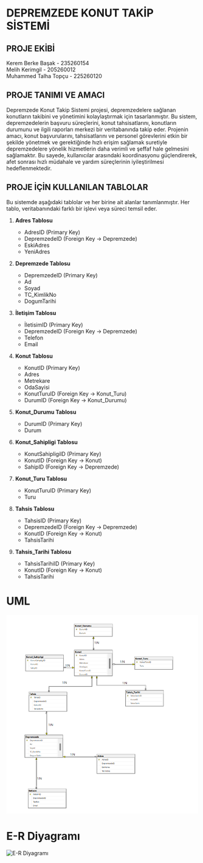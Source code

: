 # DEPREMZEDE KONUT TAKİP SİSTEMİ

## PROJE EKİBİ
Kerem Berke Başak - 235260154  
Melih Kerimgil - 205260012  
Muhammed Talha Topçu - 225260120  

## PROJE TANIMI VE AMACI
Depremzede Konut Takip Sistemi projesi, depremzedelere sağlanan konutların takibini ve yönetimini kolaylaştırmak için tasarlanmıştır. Bu sistem, depremzedelerin başvuru süreçlerini, konut tahsisatlarını, konutların durumunu ve ilgili raporları merkezi bir veritabanında takip eder. Projenin amacı, konut başvurularını, tahsisatlarını ve personel görevlerini etkin bir şekilde yönetmek ve gerektiğinde hızlı erişim sağlamak suretiyle depremzedelere yönelik hizmetlerin daha verimli ve şeffaf hale gelmesini sağlamaktır. Bu sayede, kullanıcılar arasındaki koordinasyonu güçlendirerek, afet sonrası hızlı müdahale ve yardım süreçlerinin iyileştirilmesi hedeflenmektedir.

## PROJE İÇİN KULLANILAN TABLOLAR
Bu sistemde aşağıdaki tablolar ve her birine ait alanlar tanımlanmıştır. Her tablo, veritabanındaki farklı bir işlevi veya süreci temsil eder.

1. **Adres Tablosu**
   - AdresID (Primary Key)
   - DepremzedeID (Foreign Key -> Depremzede)
   - EskiAdres
   - YeniAdres

2. **Depremzede Tablosu**
   - DepremzedeID (Primary Key)
   - Ad
   - Soyad
   - TC_KimlikNo
   - DogumTarihi

3. **İletişim Tablosu**
   - İletisimID (Primary Key)
   - DepremzedeID (Foreign Key -> Depremzede)
   - Telefon
   - Email

4. **Konut Tablosu**
   - KonutID (Primary Key)
   - Adres
   - Metrekare
   - OdaSayisi
   - KonutTuruID (Foreign Key -> Konut_Turu)
   - DurumID (Foreign Key -> Konut_Durumu)

5. **Konut_Durumu Tablosu**
   - DurumID (Primary Key)
   - Durum

6. **Konut_Sahipligi Tablosu**
   - KonutSahipligiID (Primary Key)
   - KonutID (Foreign Key -> Konut)
   - SahipID (Foreign Key -> Depremzede)

7. **Konut_Turu Tablosu**
   - KonutTuruID (Primary Key)
   - Turu

8. **Tahsis Tablosu**
   - TahsisID (Primary Key)
   - DepremzedeID (Foreign Key -> Depremzede)
   - KonutID (Foreign Key -> Konut)
   - TahsisTarihi

9. **Tahsis_Tarihi Tablosu**
   - TahsisTarihiID (Primary Key)
   - KonutID (Foreign Key -> Konut)
   - TahsisTarihi
# UML

![UML](https://github.com/kerembasak123/Depremzede_Konut_Takip_Sistemi/blob/main/DepremzedeKonutTakipSistemi/UML.png)
# E-R Diyagramı

![E-R Diyagramı](https://github.com/kerembasak123/Depremzede_Konut_Takip_Sistemi/blob/main/DepremzedeKonutTakipSistemi/E-R%20Diyagram%C4%B1.jpg)

